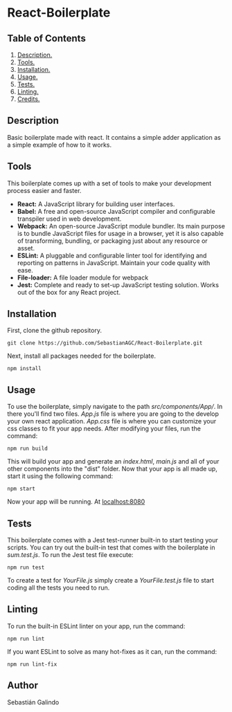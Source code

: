 # React-Boilerplate

## Table of Contents
1. [ Description. ](#desc)
2. [ Tools. ](#tool)
3. [ Installation. ](#inst)
4. [ Usage. ](#usage)
5. [ Tests. ](#test)
6. [ Linting. ](#lint)
7. [ Credits. ](#credit)

<a name="desc"></a>
## Description
Basic boilerplate made with react. It contains a simple adder application as a simple example of how to it works.

<a name="tool"></a>
## Tools
This boilerplate comes up with a set of tools to make your development process easier and faster.

- **React:** A JavaScript library for building user interfaces.
- **Babel:** A free and open-source JavaScript compiler and configurable transpiler used in web development.
- **Webpack:** An open-source JavaScript module bundler. Its main purpose is to bundle JavaScript files for usage in a browser, yet it is also capable of transforming, bundling, or packaging just about any resource or asset.
- **ESLint:** A pluggable and configurable linter tool for identifying and reporting on patterns in JavaScript. Maintain your code quality with ease.
- **File-loader:** A file loader module for webpack
- **Jest:** Complete and ready to set-up JavaScript testing solution. Works out of the box for any React project.

<a name="inst"></a>
## Installation
First, clone the github repository.

```
git clone https://github.com/SebastianAGC/React-Boilerplate.git
```
Next, install all packages needed for the boilerplate.

```
npm install
```

<a name="usage"></a>
## Usage
To use the boilerplate, simply navigate to the path *src/components/App/*. In there you'll find two files. *App.js* file is where you are going to the develop your own react application. *App.css* file is where you can customize your css classes to fit your app needs. After modifying your files, run the command:

```
npm run build
```
This will build your app and generate an *index.html*, *main.js* and all of your other components into the "dist" folder. Now that your app is all made up, start it using the following command:

```
npm start
```

Now your app will be running. At [localhost:8080](https://localhost:8080)

<a name="test"></a>
## Tests

This boilerplate comes with a Jest test-runner built-in to start testing your scripts. You can try out the built-in test that comes with the boilerplate in *sum.test.js*. To run the Jest test file execute:

```
npm run test
```
To create a test for *YourFile.js* simply create a *YourFile.test.js* file to start coding all the tests you need to run.

<a name="lint"></a>
## Linting

To run the built-in ESLint linter on your app, run the command:

```
npm run lint
```
If you want ESLint to solve as many hot-fixes as it can, run the command:

```
npm run lint-fix
```

<a name="credit"></a>
## Author
Sebastián Galindo
